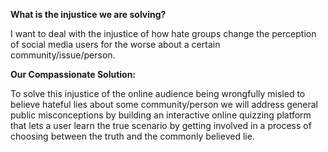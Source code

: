 
**What is the injustice we are solving?**

I want to deal with the injustice of how hate groups change the perception of social media users for the worse about a certain community/issue/person.


**Our Compassionate Solution:**

To solve this injustice of the online audience being wrongfully misled to believe hateful lies about some community/person
we will address general public misconceptions
by building an interactive online quizzing platform that lets a user learn the true scenario by getting involved in a process of choosing between the truth and the commonly believed lie.
